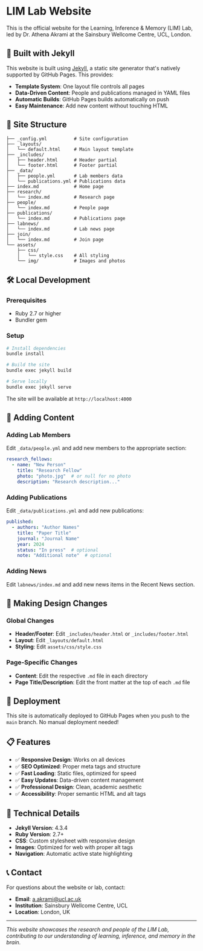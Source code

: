 # LIM Lab Website

This is the official website for the Learning, Inference & Memory (LIM) Lab, led by Dr. Athena Akrami at the Sainsbury Wellcome Centre, UCL, London.

## 🚀 Built with Jekyll

This website is built using [Jekyll](https://jekyllrb.com/), a static site generator that's natively supported by GitHub Pages. This provides:

- **Template System**: One layout file controls all pages
- **Data-Driven Content**: People and publications managed in YAML files
- **Automatic Builds**: GitHub Pages builds automatically on push
- **Easy Maintenance**: Add new content without touching HTML

## 📁 Site Structure

```
├── _config.yml          # Site configuration
├── _layouts/
│   └── default.html     # Main layout template
├── _includes/
│   ├── header.html      # Header partial
│   └── footer.html      # Footer partial
├── _data/
│   ├── people.yml       # Lab members data
│   └── publications.yml # Publications data
├── index.md             # Home page
├── research/
│   └── index.md         # Research page
├── people/
│   └── index.md         # People page
├── publications/
│   └── index.md         # Publications page
├── labnews/
│   └── index.md         # Lab news page
├── join/
│   └── index.md         # Join page
└── assets/
    ├── css/
    │   └── style.css    # All styling
    └── img/             # Images and photos
```

## 🛠️ Local Development

### Prerequisites
- Ruby 2.7 or higher
- Bundler gem

### Setup
```bash
# Install dependencies
bundle install

# Build the site
bundle exec jekyll build

# Serve locally
bundle exec jekyll serve
```

The site will be available at `http://localhost:4000`

## 📝 Adding Content

### Adding Lab Members
Edit `_data/people.yml` and add new members to the appropriate section:

```yaml
research_fellows:
  - name: "New Person"
    title: "Research Fellow"
    photo: "photo.jpg"  # or null for no photo
    description: "Research description..."
```

### Adding Publications
Edit `_data/publications.yml` and add new publications:

```yaml
published:
  - authors: "Author Names"
    title: "Paper Title"
    journal: "Journal Name"
    year: 2024
    status: "In press"  # optional
    note: "Additional note"  # optional
```

### Adding News
Edit `labnews/index.md` and add new news items in the Recent News section.

## 🎨 Making Design Changes

### Global Changes
- **Header/Footer**: Edit `_includes/header.html` or `_includes/footer.html`
- **Layout**: Edit `_layouts/default.html`
- **Styling**: Edit `assets/css/style.css`

### Page-Specific Changes
- **Content**: Edit the respective `.md` file in each directory
- **Page Title/Description**: Edit the front matter at the top of each `.md` file

## 🚀 Deployment

This site is automatically deployed to GitHub Pages when you push to the `main` branch. No manual deployment needed!

## 📋 Features

- ✅ **Responsive Design**: Works on all devices
- ✅ **SEO Optimized**: Proper meta tags and structure
- ✅ **Fast Loading**: Static files, optimized for speed
- ✅ **Easy Updates**: Data-driven content management
- ✅ **Professional Design**: Clean, academic aesthetic
- ✅ **Accessibility**: Proper semantic HTML and alt tags

## 🔧 Technical Details

- **Jekyll Version**: 4.3.4
- **Ruby Version**: 2.7+
- **CSS**: Custom stylesheet with responsive design
- **Images**: Optimized for web with proper alt tags
- **Navigation**: Automatic active state highlighting

## 📞 Contact

For questions about the website or lab, contact:
- **Email**: a.akrami@ucl.ac.uk
- **Institution**: Sainsbury Wellcome Centre, UCL
- **Location**: London, UK

---

*This website showcases the research and people of the LIM Lab, contributing to our understanding of learning, inference, and memory in the brain.*